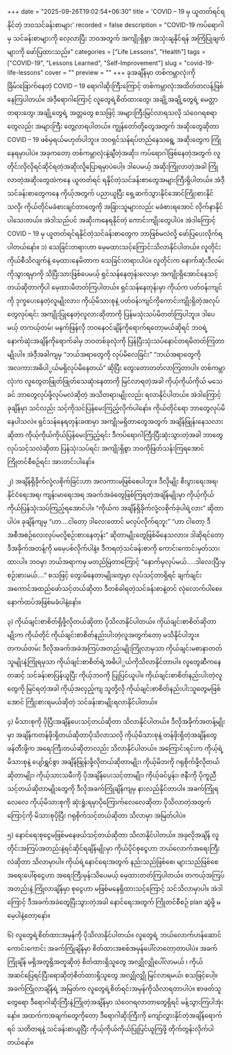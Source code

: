 +++
date = "2025-09-26T19:02:54+06:30"
title = 'COVID – 19 မှ ယူတတ်ရင်ရနိုင်တဲ့ ဘဝသင်ခန်းစာများ'
recorded = false
description = "COVID-19 ကပ်ရောဂါမှ သင်ခန်းစာများကို လေ့လာပြီး ဘဝအတွက် အကျိုးရှိစွာ အသုံးချနိုင်ရန် အကြံပြုချက်များကို ဖော်ပြထားသည်။"
categories = ["Life Lessons", "Health"]
tags = ["COVID-19", "Lessons Learned", "Self-Improvement"]
slug = "covid-19-life-lessons"
cover = ""
preview = ""
+++
ခုအချိန်မှာ တစ်ကမ္ဘာလုံးကို ခြိမ်းခြောက်နေတဲ့ COVID – 19 ရောဂါဆိုးကြီးကြောင့် တစ်ကမ္ဘာလုံးအထိတ်တလန့်ဖြစ်နေကြပါတယ်။ အဲဒီ့ရောဂါကြောင့် လူတွေရဲ့စိတ်ထားတွေ၊ အချို့အချို့တွေရဲ့ မေတ္တာတရားတွေ၊ အချို့တွေရဲ့ အတ္တတွေ စသဖြင့် အများကြီးမြင်လာရသလို သံဝေဂရစရာတွေလည်း အများကြီး တွေ့လာရပါတယ်။ ကျွန်တော်တို့တွေအတွက် အဆိုးတွေဆိုတာ COVID – 19 ဖစ်မှရယ်မဟုတ်ပါဘူး။ ဘဝရှင်သန်ရပ်တည်နေသရွေ့ အဆိုးတွေက ကြုံနေရမှာပါပဲ။ အခုကတော့ တစ်ကမ္ဘာလုံးနဲ့ချီတဲ့အဆိုး၊ ကပ်ရောဂါဖြစ်နေတဲ့အတွက် လူတိုင်းလိုလိုရင်ဆိုင်ရတဲ့အဆိုးလို့ပြောရမှာပဲပေါ့။ ဒါပေမယ့် အဆိုးကြုံလာတဲ့အခါ ကြုံလာတဲ့အဆိုးတွေထဲကနေ ယူတတ်ရင် ရနိုင်တဲ့သင်ခန်းစာတွေအများကြီးရှိပါတယ်။ အဲဒီ့သင်ခန်းစာတွေကနေ ကိုယ့်အတွက် ပညာယူပြီး ရှေ့ဆက်သွားနိုင်အောင်ကြိုးစားနိုင်သလို၊ ကိုယ်တိုင်မခံစားချင်တာတွေကို အခြားသူများလည်း မခံစားရအောင် လိုက်နာနိုင်ပါသေးတယ်။ အဲဒါသည်ပင် အဆိုးကနေရနိုင်တဲ့ ကောင်းကျိုးတွေပါပဲ။ အဲဒါကြောင့် COVID – 19 မှ ယူတတ်ရင်ရနိုင်တဲ့သင်ခန်းစာတွေက ဘာဖြစ်မလဲလို့ ဖော်ပြပေးလိုက်ရပါတယ်နော်။
၁) သေခြင်းတရားဟာ မေ့မထားသင့်ကြောင်းသိလာနိုင်ပါတယ်။
လူတိုင်းကိုယ်စီသိလျက်နဲ့ မေ့ထားနေမိတာက သေခြင်းတရားပါပဲ။ လူတိုင်းက နောက်ဆုံးဒီလမ်းကိုသွားရမှာကို သိပြီးသားဖြစ်ပေမယ့် ရှင်သန်နေတုန်းလေးမှာ အကျိုးရှိအောင်နေသင့်တယ်ဆိုတာကိုပါ မေ့ထားမိတတ်ကြပါတယ်။ ရှင်သန်နေတုန်းမှာ ကိုယ်က ပတ်ဝန်းကျင်ကို ဒုက္ခပေးနေတဲ့လူမျိုးလား၊ ကိုယ့်မိသားစုနဲ့ ပတ်ဝန်းကျင်ကိုကောင်းကျိုးရှိတဲ့အလုပ်တွေလုပ်ရင်း အကျိုးပြုနေတဲ့လူလားဆိုတာကို ပြန်မသုံးသပ်မိတတ်ကြပါဘူး။ ဒါပေမယ့် တကယ့်တမ်း မနက်ဖြန်လို ဘဝနေဝင်ချိန်ကိုရောက်ရတော့မယ်ဆိုရင် ဘဝရဲ့နောက်ဆုံးအချိန်ကိုရောက်ခါမှ ဘဝတစ်ခုလုံးကို ပြန်ပြီးသုံးသပ်နောင်တရမိတတ်ကြတာမျိုးပါ။ အဲဒီ့အခါကျမှ “ဘယ်အရာတွေကို လုပ်မိလေခြင်း” “ဘယ်အရာတွေကိုအလကားအဓိပါ္ပယ်မရှိလုပ်မိနေတယ်” ဆိုပြီး တွေးတောတတ်လာကြတာပါ။ တစ်ကမ္ဘာလုံးက လူတွေတဖြုတ်ဖြုတ်သေဆုံးနေတာကို မြင်လာရတဲ့အခါ ကိုယ့်ကိုယ်ကိုယ် မသေခင် ဘာတွေလုပ်ဖို့လုပ်မလဲဆိုတဲ့ အသိတရားမျိုးလည်း ရလာနိုင်ပါတယ်။ အဲဒါကြောင့် ခုချိန်မှာ သင်လည်း သင့်ကိုသင်ပြန်မေးကြည့်လိုက်ပါနော်။ ကိုယ်တိုင်ရော ဘာတွေလုပ်မိနေပါသလဲ။ ရှင်သန်နေရတုန်းခဏမှာ အကျိုးမရှိတာတွေအတွက် အချိန်ဖြုန်းနေသလားဆိုတာ ကိုယ့်ကိုယ်ကိုယ်ပြန်မေးကြည့်ရင်း ဒီကပ်ရောဂါကြီးပြီးဆုံးသွားတဲ့အခါ ဘာတွေလုပ်သင့်သလဲဆိုတာ ပြန်သုံးသပ်ရင်း အကျိုးရှိစွာ ဘဝကိုဖြတ်သန်းကြရအောင် ကြိုတင်စီစဉ်ရင်း အားတင်းပါနော်။

၂) အချိန်ရှိခိုက်လုံ့လစိုက်ခြင်းဟာ အလကားမဖြစ်စေပါဘူး။
ဒီလိုမျိုး စီးပွားရေးအရ၊ နိုင်ငံရေးအရ၊ ကျန်းမာရေးအရ အခက်အခဲတွေဖြစ်ကြရတဲ့အချိန်မျိုးမှာ ကိုယ့်ကိုယ်ကိုယ်ပြန်သုံးသပ်ကြည့်ရအောင်ပါ။ “ကိုယ်က အချိန်ရှိခိုက်လုံ့လစိုက်ခဲ့ပါရဲ့လား” ဆိုတာပါပဲ။ ခုချိန်ကျမှ “ဟာ….ငါတော့ ဒါလေးတောင် မလုပ်လိုက်ရဘူး” “ဟာ ငါတော့ ဒီအစီအစဉ်လေးလုပ်မလို့စဉ်းစားနေတုန်း” ဆိုတာမျိုးတွေဖြစ်မိနေသလား။ ဒါဆိုရင်တော့ ဒီအခိုက်အတန့်ကို မမေ့ပစ်လိုက်ပါနဲ့။ ဒီကရတဲ့သင်ခန်းစာကို ကောင်းကောင်းမှတ်သားထားပါ။ ဘဝမှာ ဘယ်အရာကမှ မတည်မြဲတာကြောင့် “နောက်မှလုပ်မယ်…..ဒါလေးပြီးမှ စဉ်းစားမယ်….” စသဖြင့် တွေးမိနေတာမျိုးတွေမှာ လုပ်သင့်တာရှိရင် ချက်ချင်းအကောင်အထည်ဖော်သင့်တယ်ဆိုတာ ဒီတစ်ခါရတဲ့သင်ခန်းစာနဲ့တင် လုံလောက်ပါစေ။ နောက်ထပ်အဖြစ်မခံပါနဲ့နော်။

၃) ကိုယ်ချင်းစာစိတ်ရှိဖို့လိုတယ်ဆိုတာ ပိုသိလာနိုင်ပါတယ်။
ကိုယ်ချင်းစာစိတ်ဆိုတာမျိုးက ကိုယ်တိုင် ကိုယ်ချင်းစာစိတ်နည်းပါးတဲ့လူအတွက်တော့ မသိနိုင်ပါဘူး။ တကယ်တမ်း ဒီလိုအခက်အခဲအကြပ်အတည်းမျိုးကြုံလာမှသာ ကိုယ်ချင်းမစာနာတတ်သူမျိုးနဲ့ကြုံရမှသာ ကိုယ်ချင်းစာစိတ်ရဲ့အဓိပါ္ပယ်ကိုသိလာနိုင်တာပါ။ လူတွေဆီကနေ တဆင့် သင်ခန်းစာပြန်ယူပြီး ကိုယ့်ဘဝကို ပြုပြင်ယူပါ။ ကိုယ်ချင်းစာစိတ်နည်းပါးတဲ့လူတွေကို မြင်ရတဲ့အခါ ကိုယ့်အလှည့်ကျ သူတို့လို ကိုယ်ချင်းစာစိတ်နည်းပါးသူတွေမဖြစ်အောင် ကြိုးစားရမယ်ဆိုတဲ့ သင်ခန်းစာမျိုးရလာနိုင်ပါတယ်။

၄) မိသားစုကို ပိုပြီးအချိန်ပေးသင့်တယ်ဆိုတာ သိလာနိုင်ပါတယ်။
ဒီလိုအခိုက်အတန့်မျိုးမှာ အချိန်ကတန်ဖိုးရှိတယ်ဆိုတာပိုသိလာသလို ကိုယ့်မိသားစုနဲ့ တန်ဖိုးရှိတဲ့အချိန်တွေဖန်တီးဖို့က အရေးကြီးတယ်ဆိုတာလည်း သိလာနိုင်ပါတယ်။ အကြောင်းရင်းက ကိုယ့်ရဲ့မိသားစုနဲ့ ပျော်ရွှင်စွာ အချိန်ဖြုန်းဖို့လိုတယ်ဆိုတာမျိုး၊ ကိုယ့်မိဘကို ဂရုစိုက်ဖို့လိုတယ်ဆိုတာမျိုး၊ ကိုယ့်သားသမီးကို ပိုအချိန်ပေးသင့်တာမျိုး၊ ကိုယ့်ခင်ပွန်း၊ ဇနီးကို ပိုကူညီသင့်တယ်ဆိုတာမျိုးတွေကို ဒီလိုအခက်ကြုံချိန်ကျမှ နားလည်နိုင်တာပါ။ အခက်ကြုံရလေလေ ကိုယ့်မိသားစုကို ဆုံးရှုံးရမှာပိုကြောက်လေလေဆိုတာ ပိုသိလာတဲ့အတွက်ကြောင့်ကို မိသားစုပိုပြီး ဂရုစိုက်သင့်တယ်ဆိုတာ သိလာမှာ အမြတ်ပါပဲ။

၅) နောင်ရေးစုငွေမဖြစ်မနေဖယ်သင့်တယ်ဆိုတာ သိလာနိုင်ပါတယ်။
အခုလိုအချိန် လူတိုင်းအကြပ်အတည်းနဲ့ရင်ဆိုင်ရချိန်မျိုးမှာ ကိုယ်ပိုင်စုငွေဟာ ဘယ်လောက်အရေးကြီးလဲဆိုတာ သိလာမှာပါ။ ကိုယ်ရဲ့နောင်ရေးအတွက် နည်းသည်ဖြစ်စေ၊ များသည်ဖြစ်စေ အရေးပေါ်စုငွေဟာ အရေးကြီးမှန်းသိပေမယ့် မေ့ထားတတ်ကြပါတယ်။ တကယ့်အကြပ်အတည်းနဲ့ ကြုံလာချိန်မှာ စုငွေဟာ မဖြစ်မနေရှိထားသင့်ကြောင့် သင်သိလာမှာပါ။ အဲဒါကြောင့် ဒီအခက်အခဲတွေပြီးသွားတဲ့အခါ နောင်ရေးအတွက် ကြိုတင်စီစဉ် plan ဆွဲဖို့ မမေ့ပါနဲ့တော့နော်။

၆) လူတွေရဲ့စိတ်ထားအမှန်ကို ပိုသိလာနိုင်ပါတယ်။
လူတွေရဲ့ ဘယ်လောက်ဟန်ဆောင်ကောင်းကောင်း အခက်ကြုံချိန်မှာ စိတ်ထားအစစ်အမှန်ပေါ်လာတော့တာပါပဲ။ အခက်ကြုံချိန် မရှိအတူရှိအတူဆိုတဲ့ စိတ်ထားရှိသူတွေ အလျှိုလျှိုပေါ်လာမယ် ၊ ကိုယ်အဆင်ပြေရင်ပြီးရောဆိုတဲ့စိတ်ထားရှိသူတွေ အလျှိုလျှို မြင်လာရမယ်၊ စသဖြင့်ပေါ့။ အခက်ကြုံလာချိန်ရဲ့ အမြတ်က လူတွေရဲ့စိတ်ရင်းအမှန်ကိုသိလာရတာပါပဲ။
စာဖတ်သူတွေရော ဒီရောဂါဆိုးကြီးနဲ့ကြုံတဲ့အချိန်မှာ သံဝေဂရလာတာတွေရှိရင် မန့်သွားကြပါအုံးနော်။ အထက်ကအချက်တွေကိုတော့ ဒီရောဂါဆိုးကြီးကို ကျော်လွှားနိုင်တဲ့အချိန်ရောက်ရင် သတိတရနဲ့ သင်ခန်းစာယူပြီး ကိုယ့်ကိုယ်ကိုယ်ပြုပြင်ယူကြဖို့ တိုက်တွန်းလိုက်ပါတယ်နော်။ 